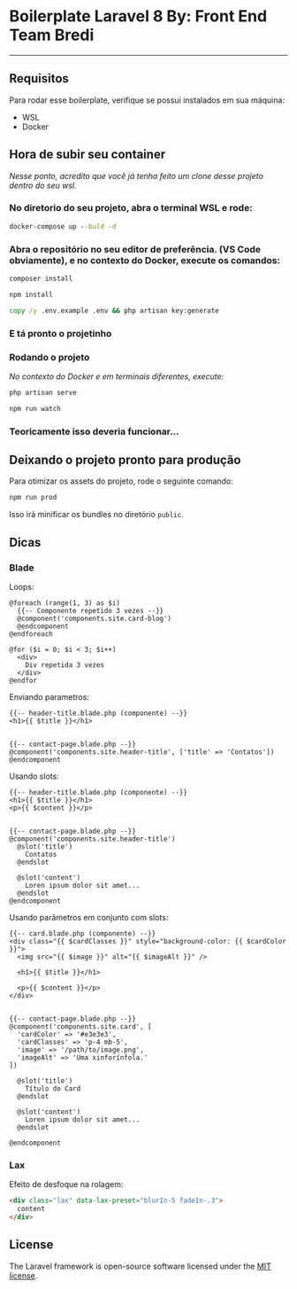 # Boilerplate Laravel 8 By: Front End Team Bredi

----

## Requisitos

Para rodar esse boilerplate, verifique se possui instalados em sua máquina:

- WSL
- Docker

## Hora de subir seu container
_Nesse ponto, acredito que você já tenha feito um clone desse projeto dentro do seu wsl._

### No diretorio do seu projeto, abra o terminal WSL e rode:
```cmd
docker-compose up --buld -d
```
### Abra o repositório no seu editor de preferência. (VS Code obviamente), e no contexto do Docker, execute os comandos:

```cmd
composer install
```

```cmd
npm install
```
```cmd
copy /y .env.example .env && php artisan key:generate
```

### E tá pronto o projetinho

### Rodando o projeto
_No contexto do Docker e em terminais diferentes, execute:_
```cmd
php artisan serve
```

```cmd
npm run watch
```

### Teoricamente isso deveria funcionar...

## Deixando o projeto pronto para produção

Para otimizar os assets do projeto, rode o seguinte comando:

```cmd
npm run prod
```

Isso irá minificar os bundles no diretório `public`.

## Dicas

### Blade

Loops:

```blade
@foreach (range(1, 3) as $i)
  {{-- Componente repetido 3 vezes --}}
  @component('components.site.card-blog')
  @endcomponent  
@endforeach
```

```blade
@for ($i = 0; $i < 3; $i++)    
  <div>
    Div repetida 3 vezes
  </div>
@endfor
```

Enviando parametros:

```blade
{{-- header-title.blade.php (componente) --}}
<h1>{{ $title }}</h1>


{{-- contact-page.blade.php --}}
@component('components.site.header-title', ['title' => 'Contatos'])
@endcomponent
```

Usando slots:

```blade
{{-- header-title.blade.php (componente) --}}
<h1>{{ $title }}</h1>
<p>{{ $content }}</p>


{{-- contact-page.blade.php --}}
@component('components.site.header-title')
  @slot('title')
    Contatos
  @endslot

  @slot('content')
    Loren ipsum dolor sit amet...
  @endslot
@endcomponent
```

Usando parâmetros em conjunto com slots:

```blade
{{-- card.blade.php (componente) --}}
<div class="{{ $cardClasses }}" style="background-color: {{ $cardColor }}">
  <img src="{{ $image }}" alt="{{ $imageAlt }}" />

  <h1>{{ $title }}</h1>
  
  <p>{{ $content }}</p>
</div>


{{-- contact-page.blade.php --}}
@component('components.site.card', [
  'cardColor' => '#e3e3e3',
  'cardClasses' => 'p-4 mb-5',
  'image' => '/path/to/image.png',
  'imageAlt' => 'Uma xinforínfola.'
])

  @slot('title')
    Título do Card
  @endslot

  @slot('content')
    Loren ipsum dolor sit amet...
  @endslot

@endcomponent
```

### Lax

Efeito de desfoque na rolagem:

```html
<div class="lax" data-lax-preset="blurIn-5 fadeIn-.3">
  content
</div>
```

## License

The Laravel framework is open-source software licensed under the [MIT license](https://opensource.org/licenses/MIT).
